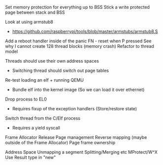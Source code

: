Set memory protection for everything up to BSS
Stick a write protected page between stack and BSS

Look at using armstub8
- https://github.com/raspberrypi/tools/blob/master/armstubs/armstub8.S


Add a reboot handler inside of the panic FN - reset when P pressed
See why I cannot create 128 thread blocks (memory crash)
Refactor to thread model

Threads should use their own address spaces
- Switching thread should switch out page tables

Re-test loading an elf + running QEMU
- Bundle elf into the kernel image (So we can load it over ethernet)

Drop process to EL0
- Requires fixup of the exception handlers (Store/restore state)

Switch thread from the C/Elf process
- Requires a yield syscall




Frame Allocator 
    Release
    Page management
    Reverse mapping (maybe outside of the Frame Allocator)
    Page frame ownership

Address Space
    Unmapping a segment
    Splitting/Merging etc
    MProtect/W^X
    Use Result type in "new"




